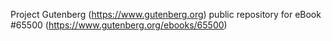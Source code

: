 Project Gutenberg (https://www.gutenberg.org) public repository for
eBook #65500 (https://www.gutenberg.org/ebooks/65500)
